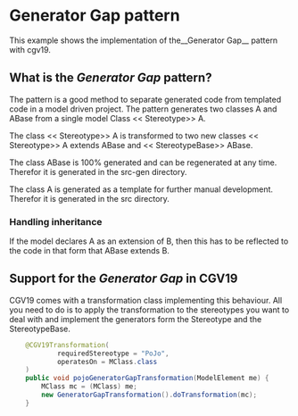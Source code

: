 # Generator Gap pattern

This example shows the implementation of the__Generator Gap__
pattern with cgv19.

## What is the _Generator Gap_ pattern?

The pattern is a good method to separate generated code from 
templated code in a model driven project. The pattern generates
two classes A and ABase from a single model Class << Stereotype>> A.

The class << Stereotype>> A is transformed to two new classes
<< Stereotype>> A extends ABase and << StereotypeBase>> ABase.

The class ABase is 100% generated and can be regenerated at any
time. Therefor it is generated in the src-gen directory.

The class A is generated as a template for further manual 
development. Therefor it is generated in the src directory.

### Handling inheritance
If the model declares A as an extension of B, then this has
to  be reflected to the code in that form that ABase extends
B.

## Support for the _Generator Gap_ in CGV19

CGV19 comes with a transformation class implementing this 
behaviour. All you need to do is to apply the transformation
to the stereotypes you want to deal with and implement the 
generators form the Stereotype and the StereotypeBase.

```java
    @CGV19Transformation(
            requiredStereotype = "PoJo",
            operatesOn = MClass.class
    )
    public void pojoGeneratorGapTransformation(ModelElement me) {
        MClass mc = (MClass) me;
        new GeneratorGapTransformation().doTransformation(mc);
    }
```
